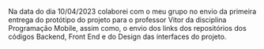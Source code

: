 
Na data do dia 10/04/2023 colaborei com o meu grupo no envio da primeira entrega do protótipo do projeto para o professor Vitor da disciplina Programação Mobile, assim  como, o envio dos links dos repositórios dos códigos Backend, Front End e do Design das interfaces do projeto.
